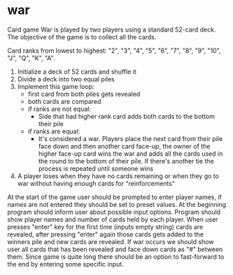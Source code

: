 # war

Card game War is played by two players using a standard 52-card deck. The objective of the game is to collect all the cards.

Card ranks from lowest to highest: "2", "3", "4", "5", "6", "7", "8", "9", "10", "J", "Q", "K", "A".

1. Initialize a deck of 52 cards and shuffle it
2. Divide a deck into two equal piles
3. Implement this game loop:
   - first card from both piles gets revealed
   - both cards are compared
   - if ranks are not equal:
     - Side that had higher rank card adds both cards to the bottom their pile
   - if ranks are equal:
     - It's considered a war. Players place the next card from their pile face down and then another card face-up, the owner
       of the higher face-up card wins the war and adds all the cards used in the round to the bottom of their pile. If there's
       another tie the process is repeated until someone wins
4. A player loses when they have no cards remaining or when they go to war without having enough cards for "reinforcements"

At the start of the game user should be prompted to enter player names, if names are not entered they should be set to preset
values. At the beginning program should inform user about possible input options. Program should show player names and number
of cards held by each player. When user presses "enter" key for the first time (inputs empty string) cards are revealed, after
pressing "enter" again those cards gets added to the winners pile and new cards are revealed. If war occurs we should show user
all cards that has been revealed and face down cards as "#" between them. Since game is quite long there should be an option to
fast-forward to the end by entering some specific input.

